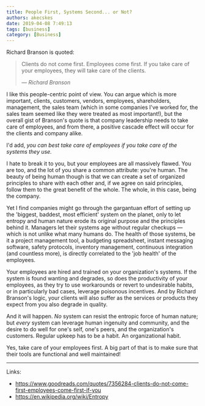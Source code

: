 ```yaml
---
title: People First, Systems Second... or Not?
authors: akecskes
date: 2019-04-08 7:49:13
tags: [business]
category: [Business]
---
```



<p>Richard Branson is quoted:</p>
<blockquote class="inlinequote">
<p>Clients do not come first. Employees come first. If you take care of your employees, they will take care of the clients.</p>
<cite>— Richard Branson</cite>
</blockquote>
<!--truncate-->
<p> I like this people-centric point of view. You can argue which is more important, clients, customers, vendors, employees, shareholders, management, the sales team (which in some companies I've worked for, the sales team seemed like they were treated as most important!), but the overall gist of Branson's quote is that company leadership needs to take care of employees, and from there, a positive cascade effect will occur for the clients and company alike.</p>
<p>I'd add, <em>you can best take care of employees if you take care of the systems they use.</em></p>


<p>I hate to break it to you, but your employees are all massively flawed. You are too, and the lot of you share a common attribute: you're human. The beauty of being human though is that we can create a set of organized principles to share with each other and, if we agree on said principles, follow them to the great benefit of the whole. The whole, in this case, being the company.</p>
<p>Yet I find companies might go through the gargantuan effort of setting up the 'biggest, baddest, most efficient' system on the planet, only to let entropy and human nature erode its original purpose and the principles behind it. Managers let their systems age without regular checkups &mdash; which is not unlike what many humans do. The health of those systems, be it a project management tool, a budgeting spreadsheet, instant messaging software, safety protocols, inventory management, continuous integration (and countless more), is directly correlated to the 'job health' of the employees.</p>
<p>Your employees are hired and trained on your organization's systems. If the system is found wanting and degrades, so does the productivity of your employees, as they try to use workarounds or revert to undesirable habits, or in particularly bad cases, leverage poisonous incentives. And by Richard Branson's logic, your clients will also suffer as the services or products they expect from you also degrade in quality.</p>
<p>And it will happen. <em>No</em> system can resist the entropic force of human nature; but <em>every</em> system can leverage human ingenuity and community, and the desire to do well for one's self, one's peers, and the organization's customers. Regular upkeep has to be a habit. An organizational habit.</p>
<p>Yes, take care of your employees first. A big part of that is to make sure that their tools are functional and well maintained! </p>
<hr />
<p>Links:</p>
<ul>
<li><a href="https://www.goodreads.com/quotes/7356284-clients-do-not-come-first-employees-come-first-if-you">https://www.goodreads.com/quotes/7356284-clients-do-not-come-first-employees-come-first-if-you</a></li>
<li><a href="https://en.wikipedia.org/wiki/Entropy">https://en.wikipedia.org/wiki/Entropy</a></li>
</ul>